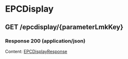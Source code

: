 # EPCDisplay


## GET /epcdisplay/{parameterLmkKey}
### Response 200 (application/json)
Content: [EPCDisplayResponse](EPCDisplayResponse.md)

